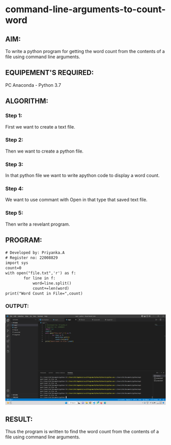 # command-line-arguments-to-count-word
## AIM:
To write a python program for getting the word count from the contents of a file using command line arguments.
## EQUIPEMENT'S REQUIRED: 
PC
Anaconda - Python 3.7
## ALGORITHM: 
### Step 1:
First we want to create a text file.
### Step 2: 
Then we want to create a python file. 
### Step 3: 
In that python file we want to write apython code to display
a word count.
### Step 4:  
We want to use commant with Open in that type that saved text file.
### Step 5: 
Then write a revelant program.

## PROGRAM:
```
# Developed by: Priyanka.A
# Register no: 22008829
import sys
count=0
with open("file.txt",'r') as f:
        for line in f:
            word=line.split()
            count+=len(word)
print("Word Count in File=",count)
 ```       

### OUTPUT:

![output](./images/cmd.png)


## RESULT:
Thus the program is written to find the word count from the contents of a file using command line arguments.
